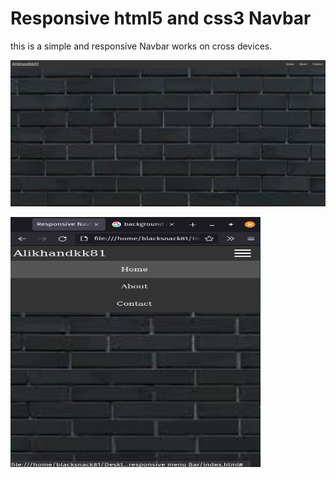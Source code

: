 # Responsive html5 and css3 Navbar
this is a simple and responsive Navbar works on cross devices.

![](img/desktop.png)

<img align="center" width="400" height="400" src="img/mobile.png">
